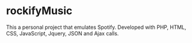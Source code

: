 # rockifyMusic 
This a personal project that emulates Spotify. 
Developed with PHP, HTML, CSS, JavaScript, Jquery, JSON and Ajax calls. 
